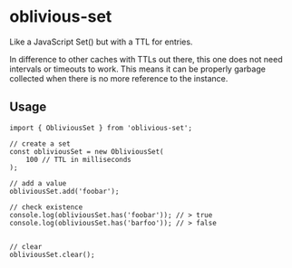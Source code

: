 oblivious-set
=============

Like a JavaScript Set() but with a TTL for entries.

In difference to other caches with TTLs out there, this one does not need intervals or timeouts to work. This means it can be properly garbage collected when there is no more reference to the instance.

Usage
-----

    import { ObliviousSet } from 'oblivious-set';

    // create a set
    const obliviousSet = new ObliviousSet(
        100 // TTL in milliseconds
    );

    // add a value
    obliviousSet.add('foobar');

    // check existence
    console.log(obliviousSet.has('foobar')); // > true
    console.log(obliviousSet.has('barfoo')); // > false


    // clear
    obliviousSet.clear();
